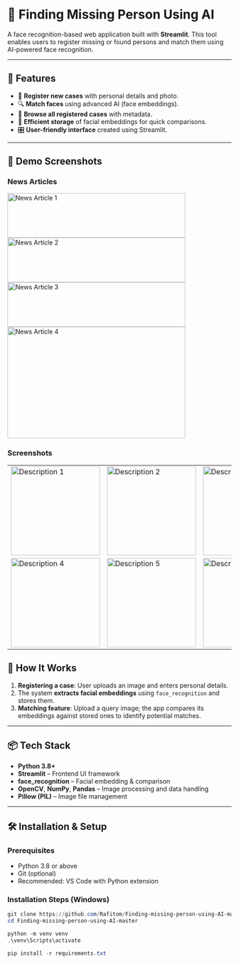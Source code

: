 # 👤 Finding Missing Person Using AI

A face recognition-based web application built with **Streamlit**. This tool enables users to register missing or found persons and match them using AI-powered face recognition.

---

## 🚀 Features

- 📝 **Register new cases** with personal details and photo.
- 🔍 **Match faces** using advanced AI (face embeddings).
- 📂 **Browse all registered cases** with metadata.
- 🧠 **Efficient storage** of facial embeddings for quick comparisons.
- 🎛️ **User-friendly interface** created using Streamlit.

---

## 📸 Demo Screenshots

### News Articles

<img src="./resources/image.png" alt="News Article 1" width="400" height="100"/>
<img src="./resources/image-1.png" alt="News Article 2" width="400" height="100"/>
<img src="./resources/image-2.png" alt="News Article 3" width="400" height="100"/>
<img src="./resources/image-3.png" alt="News Article 4" width="400" height="250"/>

### Screenshots

<table>
  <tr>
    <td><img src="./resources/ss_image.png" width="200" alt="Description 1"></td>
    <td><img src="./resources/ss_image-1.png" width="200" alt="Description 2"></td>
    <td><img src="./resources/ss_image-2.png" width="200" alt="Description 3"></td>
  </tr>
  <tr>
    <td><img src="./resources/ss_image-3.png" width="200" alt="Description 4"></td>
    <td><img src="./resources/ss_image-4.png" width="200" alt="Description 5"></td>
    <td><img src="./resources/ss_image-5.png" width="200" alt="Description 6"></td>
  </tr>
</table>

## 🧠 How It Works

1. **Registering a case**: User uploads an image and enters personal details.
2. The system **extracts facial embeddings** using `face_recognition` and stores them.
3. **Matching feature**: Upload a query image; the app compares its embeddings against stored ones to identify potential matches.

---

## 📦 Tech Stack

- **Python 3.8+**
- **Streamlit** – Frontend UI framework
- **face_recognition** – Facial embedding & comparison
- **OpenCV**, **NumPy**, **Pandas** – Image processing and data handling
- **Pillow (PIL)** – Image file management

---

## 🛠️ Installation & Setup

### Prerequisites

- Python 3.8 or above
- Git (optional)
- Recommended: VS Code with Python extension

### Installation Steps (Windows)

```powershell
git clone https://github.com/Rafitom/Finding-missing-person-using-AI-master.git
cd Finding-missing-person-using-AI-master

python -m venv venv
.\venv\Scripts\activate

pip install -r requirements.txt

